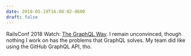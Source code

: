 ```yaml
---
date: 2018-05-19T16:08:02-0600
draft: false
---
```




RailsConf 2018 Watch: [The GraphQL Way](http://confreaks.tv/videos/railsconf2018-the-graphql-way-a-new-path-for-json-apis). I remain unconvinced, though nothing I work on has the problems that GraphQL solves. My team did like using the GitHub GraphQL API, tho.



